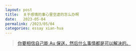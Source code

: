 ```yaml
---
layout: post
title:  关于感情的事心里空虚的怎么办啊
date:   2023-05-04
permalink: /2023/05/04
categories: essay xian-hua
---
```


>   [你要相信自己能 Au 保送，然后什么事情都是可以解决的。](https://www.luogu.com.cn/discuss/603148?page=4)